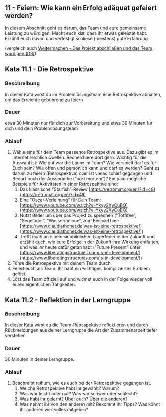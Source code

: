 ## 11 - Feiern: Wie kann ein Erfolg adäquat gefeiert werden?

In diesem Abschnitt geht es darum, das Team und eure gemeinsame Leistung zu würdigen. Macht euch klar, dass ihr etwas geleistet habt. Erzählt euch davon und verfestigt so diese (meistens) gute Erfahrung.

(vergleich auch [Weitermachen - Das Projekt abschließen und das Team würdigen (D8)](1-0-Grundlagen.md#weitermachen---das-projekt-abschlie%C3%9Fen-und-das-team-w%C3%BCrdigen-d8))

## Kata 11.1 - Die Retrospektive

### Beschreibung

In dieser Kata wirst du im Problemlösungsteam eine Retrospektive abhalten, um das Erreichte gebührend zu feiern. 

### Dauer

etwa 30 Minuten nur für dich zur Vorbereitung und etwa 30 Minuten für dich und dein Problemlösungsteam

### Ablauf

1. Wähle eine für dein Team passende Retrospektive aus. Dazu gibt es im Internet reichlich Quellen. Recherchiere dort gern.
Wichtig für die Auswahl ist: Wie gut war die Laune im Team? Wie verspielt darf es für Euch sein? Wie offen und persönlich kann und darf es werden? Geht es darum zu feiern (Retrospektive) oder ist vieles schief gegangen und Bedarf noch der Aussprache (”post mortem”)?
Ein paar mögliche Beispiele für Aktivitäten in einer Retrospektive sind:
    1. Das klassische “Starfish”-Review [https://retromat.org/en/?id=49](https://retromat.org/en/?id=49)
    2. Eine “Oscar-Verleihung” für Dein Team: [https://www.youtube.com/watch?v=Ykyy2XyCuBQ](https://www.youtube.com/watch?v=Ykyy2XyCuBQ)
    3. Nutzt Bilder um über das Projekt zu sprechen (”Toffifee”, “Segelboot”, “Wassermelone”, zum Beispiel hier: [https://www.claudiathonet.de/was-ist-eine-retrospektive/](https://www.claudiathonet.de/was-ist-eine-retrospektive/))
    4. Trefft euch an einem sinnbildlichen Lagerfeuer in der Zukunft und erzählt euch, wie eure Erfolge in der Zukunft ihre Wirkung entfalten, und was ihr heute dafür getan habt (”Future Present” unter [https://www.liberatingstructures.com/ls-in-development/](https://www.liberatingstructures.com/ls-in-development/)) 
2. Führe die Retrospektive mit deinem Team durch.
3. Feiert euch als Team. Ihr habt ein wichtiges, kompliziertes Problem gelöst.
4. Löst das Team offiziell auf und widmet euch in der Folge wieder voll euren eigentlichen Tätigkeiten. 

## Kata 11.2 - Reflektion in der Lerngruppe

### Beschreibung

In dieser Kata wirst du die Team-Retrospektive reflektieren und durch Rückmeldungen aus deiner Lerngruppe die Art der Zusammenarbeit tiefer verstehen.

### Dauer

30 Minuten in deiner Lerngruppe.

### Ablauf

1. Beschreibt reihum, wie es euch bei der Retrospektive gegangen ist.
    1. Welche Retrospektive habt ihr gewählt? Warum?
    2. Was war leicht oder gut? Was war schwer oder schlecht?
    3. Was habt ihr gelernt? Über euch? Über die anderen?
    4. Was nehmt ihr von den anderen mit? Bekommt ihr Tipps? Was könnt ihr anderen wertvolles mitgeben?
